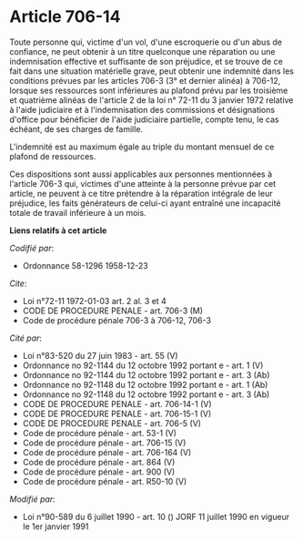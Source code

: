 # Article 706-14

Toute personne qui, victime d'un vol, d'une escroquerie ou d'un abus de confiance, ne peut obtenir à un titre quelconque une
réparation ou une indemnisation effective et suffisante de son préjudice, et se trouve de ce fait dans une situation
matérielle grave, peut obtenir une indemnité dans les conditions prévues par les articles 706-3 (3° et dernier alinéa) à
706-12, lorsque ses ressources sont inférieures au plafond prévu par les troisième et quatrième alinéas de l'article 2 de la
loi n° 72-11 du 3 janvier 1972 relative à l'aide judiciaire et à l'indemnisation des commissions et désignations d'office
pour bénéficier de l'aide judiciaire partielle, compte tenu, le cas échéant, de ses charges de famille.

L'indemnité est au maximum égale au triple du montant mensuel de ce plafond de ressources.

Ces dispositions sont aussi applicables aux personnes mentionnées à l'article 706-3 qui, victimes d'une atteinte à la
personne prévue par cet article, ne peuvent à ce titre prétendre à la réparation intégrale de leur préjudice, les faits
générateurs de celui-ci ayant entraîné une incapacité totale de travail inférieure à un mois.

**Liens relatifs à cet article**

_Codifié par_:

  - Ordonnance 58-1296 1958-12-23

_Cite_:

  - Loi n°72-11 1972-01-03 art. 2 al. 3 et 4
  - CODE DE PROCEDURE PENALE - art. 706-3 (M)
  - Code de procédure pénale 706-3 à 706-12, 706-3

_Cité par_:

  - Loi n°83-520 du 27 juin 1983 - art. 55 (V)
  - Ordonnance no 92-1144 du 12 octobre 1992 portant e - art. 1 (V)
  - Ordonnance no 92-1144 du 12 octobre 1992 portant e - art. 3 (Ab)
  - Ordonnance no 92-1148 du 12 octobre 1992 portant e - art. 1 (Ab)
  - Ordonnance no 92-1148 du 12 octobre 1992 portant e - art. 3 (Ab)
  - CODE DE PROCEDURE PENALE - art. 706-14-1 (V)
  - CODE DE PROCEDURE PENALE - art. 706-15-1 (V)
  - CODE DE PROCEDURE PENALE - art. 706-5 (V)
  - Code de procédure pénale - art. 53-1 (V)
  - Code de procédure pénale - art. 706-15 (V)
  - Code de procédure pénale - art. 706-164 (V)
  - Code de procédure pénale - art. 864 (V)
  - Code de procédure pénale - art. 900 (V)
  - Code de procédure pénale - art. R50-10 (V)

_Modifié par_:

  - Loi n°90-589 du 6 juillet 1990 - art. 10 () JORF 11 juillet 1990 en vigueur le 1er janvier 1991
